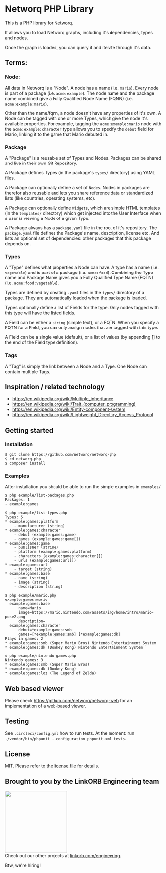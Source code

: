 Networq PHP Library
================

This is a PHP library for [Networq](https://github.com/networq).

It allows you to load Networq graphs, including it's dependencies, types and nodes.

Once the graph is loaded, you can query it and iterate through it's data.

## Terms:

### Node:

All data in Networq is a "Node". A node has a name (i.e. `mario`). Every node is part of a package (i.e. `acme:example`). The node name and the package name combined give a Fully Qualified Node Name (FQNN) (i.e. `acme:example:mario`).

Other than the name/fqnn, a node doesn't have any properties of it's own. A Node can be tagged with one or more Types, which give the node it's available properties. For example, tagging the `acme:example:mario` node with the `acme:example:character` type allows you to specify the `debut` field for Mario, linking it to the game that Mario debuted in.

### Package

A "Package" is a reusable set of Types and Nodes. Packages can be shared and live in their own Git Repository.

A Package defines Types (in the package's `types/` directory) using YAML files.

A Package can optionally define a set of `Nodes`. Nodes in packages are therefor also reusable and lets you share reference data or standardized lists (like countries, operating systems, etc).

A Package can optionally define `Widgets`, which are simple HTML templates (in the `templates/` directory) which get injected into the User Interface when a user is viewing a Node of a given Type.

A Package always has a `package.yaml` file in the root of it's repository.
The `package.yaml` file defines the Package's name, description, license etc. And lists an optional set
of dependencies: other packages that this package depends on.

### Types

A "Type" defines what properties a Node can have. A type has a name (i.e. `vegetable`) and is part of a package (i.e. `acme:food`). Combining the Type name and Package Name gives you a Fully Qualified Type Name (FQTN) (i.e. `acme:food:vegetable`).

Types are defined by creating `.yaml` files in the `types/` directory of a package. They are automatically loaded when the package is loaded.

Types optionally define a list of Fields for the type. Only nodes tagged with this type will have the listed fields.

A Field can be either a `string` (simple text), or a FQTN. When you specify a FQTN for a Field, you
can only assign nodes that are tagged with this type.

A Field can be a single value (default), or a list of values (by appending [] to the end of the Field type definition).

### Tags

A "Tag" is simply the link between a Node and a Type. One Node can contain multiple Tags.

## Inspiration / related technology

* https://en.wikipedia.org/wiki/Multiple_inheritance
* https://en.wikipedia.org/wiki/Trait_(computer_programming)
* https://en.wikipedia.org/wiki/Entity-component-system
* https://en.wikipedia.org/wiki/Lightweight_Directory_Access_Protocol

## Getting started

### Installation

    $ git clone https://github.com/networq/networq-php
    $ cd networq-php
    $ composer install

### Examples

After installation you should be able to run the simple examples in `examples/`

    $ php example/list-packages.php
    Packages: 1
    - example:games

    $ php example/list-types.php
    Types: 5
    * example:games:platform
        - manufacturer (string)
    * example:games:character
        - debut (example:games:game)
        - games (example:games:game[])
    * example:games:game
        - publisher (string)
        - platform (example:games:platform)
        - characters (example:games:character[])
        - urls (example:games:url[])
    * example:games:url
        - target (string)
    * example:games:base
        - name (string)
        - image (string)
        - description (string)

    $ php example/mario.php
    example:games:mario
      example:games:base
          name=Mario
          image=https://mario.nintendo.com/assets/img/home/intro/mario-pose2.png
          description=
      example:games:character
          debut=*example:games:smb
          games=[*example:games:smb] [*example:games:dk]
    Plays in games: 2
    * example:games:smb (Super Mario Bros) Nintendo Entertainment System
    * example:games:dk (Donkey Kong) Nintendo Entertainment System

    $ php example/nintendo-games.php
    Nintendo games: 3
    * example:games:smb (Super Mario Bros)
    * example:games:dk (Donkey Kong)
    * example:games:loz (The Legend of Zelda)

## Web based viewer

Please check https://github.com/networq/networq-web for an implementation of a web-based viewer.

## Testing

See `.circleci/config.yml` how to run tests. At the moment: run `./vendor/bin/phpunit --configuration phpunit.xml tests`.

## License

MIT. Please refer to the [license file](LICENSE) for details.

## Brought to you by the LinkORB Engineering team

<img src="http://www.linkorb.com/d/meta/tier1/images/linkorbengineering-logo.png" width="200px" /><br />
Check out our other projects at [linkorb.com/engineering](http://www.linkorb.com/engineering).

Btw, we're hiring!
